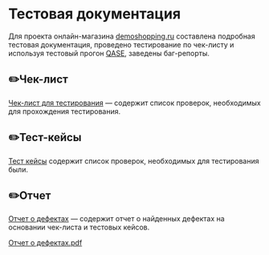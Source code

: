 # Тестовая документация

Для проекта онлайн-магазина [demoshopping.ru](https://demoshopping.ru/) составлена подробная тестовая документация, проведено тестирование по чек-листу и используя тестовый прогон [QASE](https://app.qase.io), заведены баг-репорты.

## ✏️Чек-лист

 [Чек-лист для тестирования](https://docs.google.com/spreadsheets/d/1H02ZELSqNTigbyCKIgS5XA5cWxWj7d5aiO9S5WTjWtQ/edit?usp=sharing) — содержит список проверок, необходимых для прохождения тестирования.

 ## ✏️Тест-кейсы
 
[Тест кейсы](https://github.com/user-attachments/files/20024011/default.pdf)  содержит список проверок, необходимых для  тестирования были.

## ✏️Отчет

[Отчет о дефектах](https://github.com/user-attachments/files/20029101/Issues.xlsx) —  содержит отчет о найденных дефектах на основании чек-листа и тестовых кейсов.  

[Отчет о дефектах.pdf](https://github.com/user-attachments/files/20029088/G10-Test%2Brun%2B2025_05_03.pdf)
